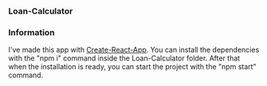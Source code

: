 ### Loan-Calculator

### Information

I've made this app with [Create-React-App](https://github.com/facebook/react). You can install the dependencies with the "npm i" command inside the Loan-Calculator folder. After that when the installation is ready, you can start the project with the "npm start" command.